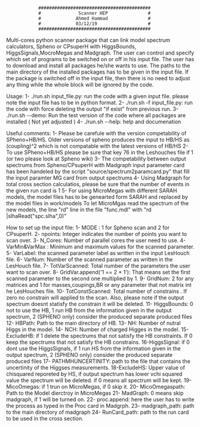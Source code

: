 


                ##########################################
                #              Scanner HEP               #
                #             Ahmed Hammad               #
                #             03/12/19                   #
                ##########################################


   
   Multi-cores python scanner package that can link model spectrum calculators, Spheno or CPsuperH with HiggsBounds, HiggsSignals,MocroMegas and Madgraph.
   The user can control and specify which set of programs to be switched on or off in his input file.
   The user has to download and install all packages he/she wants to use. The paths to the main directory of the installed packages has to be given in the input file.
   If the package is switched off in the input file, then there is no need to adjust any thing while the whole block will be ignored by the code.

   Usage:
   1- ./run.sh input_file.py: run the code with a given input file. please note the input file has  to be in python format.
   2- ./run.sh -f input_file.py: run the code with force deleting the output "if exist" from previous run. 
   3- ./run.sh --demo: Run the test version of the code where all packages are installed ( Not yet adjusted )
   4- ./run.sh --help:  help and documenation

   Useful comments:
   1- Please be carefule with the version competability of SPheno+HB/HS. Older versions of spheno produces 
      the input to HB/HS as (coupling)^2 which is not compatable with the latest versions of HB/HS
   2- To use SPheno+HB/HS please be sure that key 76 in the Leshouches file if 1 (or two please look at Spheno wiki)
   3- The competability between output spectrums from Spheno/CPsuperH with Madgraph input parameter card has been handeled 
      by the script "source/spectrum2paramcard.py" that fill the input paramter MG card from output spectrums 
   4- Using Madgraph for total cross section calculatios, please be sure that the number of events in the given run card is 1 
   5- For using MicroMegas with different SARAH models, the model files has to be genearted form SARAH and replaced by the model files in work/models
      To let MicroMgas read the spectrum of the new models, the line "rd" line in the file  "func.mdl" with  "rd             |slhaRead("spc.slha",0)"     
      
   How to set up the input file:
   1- MODE : 1 for Spheno scan and 2 for CPsuperH.
   2- npoints:  Integer indicates the number of points you want to scan over.
   3- N_Cores: Number of parallel cores the user need to use.
   4- VarMin&VarMax : Minimum and maximum values for the scanned parameter.
   5- VarLabel: the scanned parameter label as written in the input LesHouch file.
   6- VarNum: Number of the scanned parameter as written in the LesHouch file.
   7- TotVarScanned: Total number of the parameters the user want to scan over.
   8- GridVar.append('1 == 2 * 1'): That means set the first scanned parameter to the second one multiplied by 1.
   9- GridNum: 2 for any matrices and 1 for masses,coupings,BR or any parameter that not matrix int he LesHouches file.
   10- TotConstScanned: Total number of constrains . If zero no constrain will applied to the scan.
   Also, please note if the output spectrum doesnt statisfy the constrain it will be deleted.
   11- HiggsBounds: 0 not to use the HB, 1 run HB from the information given in the output spectrum, 2 (SPHENO only) consider the produced separate produced files
   12- HBPath: Path to the main directory of HB.
   13- NH: Number of nutral Higgs in the model.
   14- NCH: Number of charged Higges in the model.
   15- ExcludeHB: if 1 delete the spectrums that not satisfy the HB constraints. If 0 keep the spectrums that not satisfy the HB constrains.
   16-HiggsSignal: if 0 dont use the HiggsSignals, if 1 run HS from the information given in the output spectrum,  2 (SPHENO only) consider the produced separate produced files
   17- PATHMHUNCERTINITY: path to the file that contains the uncertinity of the Higgses measurements.
   18-ExcludeHS: Upper value of chisquared reporeted by HS, if output spectrum has lower vchi squared value the spectrum will be deleted.
    if 0 means all spectrum will be kept.
    19- MicoOmegas: if 1 trun on MicroMegas, if 0 skip it.
    20- MicoOmegaspath: Path to the Model dierctroy in MicroMegas
    21- MadGraph: 0 means skip madgraph, if 1 will be turned on.
    22- proc.append: here the user has to write the process as typed in the Proc card in Madgrph.
    23- madgraph_path: path to the main directory of madgraph
    24- RunCard_path: path to the run card to be used in the cross section.
